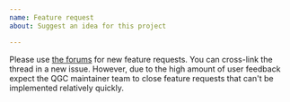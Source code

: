 ```yaml
---
name: Feature request
about: Suggest an idea for this project

---
```


Please use [the forums](http://discuss.px4.io/c/qgroundcontrol) for new feature requests. You can cross-link the thread in a new issue. However, due to the high amount of user feedback expect the QGC maintainer team to close feature requests that can't be implemented relatively quickly.
